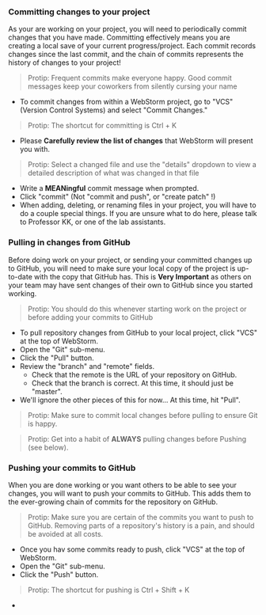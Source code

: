 ### Committing changes to your project
As your are working on your project, you will need to periodically commit changes that you have made.
Committing effectively means you are creating a local save of your current progress/project. Each commit records changes since the last commit, and the chain of commits represents the history of changes to your project!

> Protip: Frequent commits make everyone happy. Good commit messages keep your coworkers from silently cursing your name

- To commit changes from within a WebStorm project, go to "VCS" (Version Control Systems) and select "Commit Changes."

> Protip: The shortcut for committing is Ctrl + K

- Please **Carefully review the list of changes** that WebStorm will present you with.

> Protip: Select a changed file and use the "details" dropdown to view a detailed description of what was changed in that file

-  Write a **MEANingful** commit message when prompted.
-  Click "commit" (Not "commit and push", or "create patch" !)
- When adding, deleting, or renaming files in your project, you will have to do a couple special things. If you are unsure what to do here, please talk to Professor KK, or one of the lab assistants.

### Pulling in changes from GitHub
Before doing work on your project, or sending your committed changes up to GitHub, you will need to make sure your local copy of the project
is up-to-date with the copy that GitHub has. This is **Very Important** as others on your team may have sent changes of their own to GitHub since you started working.

> Protip: You should do this whenever starting work on the project or before adding your commits to GitHub

- To pull repository changes from GitHub to your local project, click "VCS" at the top of WebStorm.
- Open the "Git" sub-menu.
- Click the "Pull" button.
- Review the "branch" and "remote" fields.
  - Check that the remote is the URL of your repository on GitHub.
  - Check that the branch is correct. At this time, it should just be "master".
- We'll ignore the other pieces of this for now... At this time, hit "Pull".

> Protip: Make sure to commit local changes before pulling to ensure Git is happy.

> Protip: Get into a habit of **ALWAYS** pulling changes before Pushing (see below).

### Pushing your commits to GitHub
When you are done working or you want others to be able to see your changes, you will want to push your commits to GitHub.
This adds them to the ever-growing chain of commits for the repository on GitHub.

> Protip: Make sure you are certain of the commits you want to push to GitHub. Removing parts of a repository's history is a pain, and should be avoided at all costs.

- Once you hav some commits ready to push, click "VCS" at the top of WebStorm.
- Open the "Git" sub-menu.
- Click the "Push" button.

> Protip: The shortcut for pushing is Ctrl + Shift + K

-